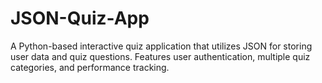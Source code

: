 # JSON-Quiz-App
A Python-based interactive quiz application that utilizes JSON for storing user data and quiz questions. Features user authentication, multiple quiz categories, and performance tracking.
